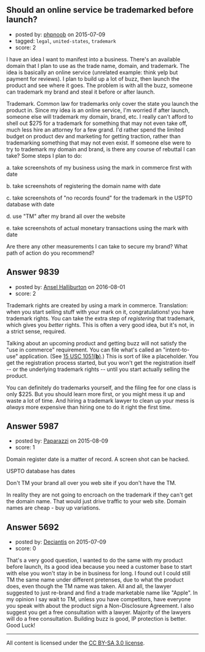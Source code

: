 ## Should an online service be trademarked before launch?

- posted by: [phpnoob](https://stackexchange.com/users/6386035/phpnoob) on 2015-07-09
- tagged: `legal`, `united-states`, `trademark`
- score: 2

<p>I have an idea I want to manifest into a business. There's an available domain that I plan to use as the trade name, domain, and trademark. The idea is basically an online service (unrelated example: think yelp but payment for reviews). I plan to build up a lot of buzz, then launch the product and see where it goes. The problem is with all the buzz, someone can trademark my brand and steal it before or after launch.</p>

<p>Trademark. Common law for trademarks only cover the state you launch the product in. Since my idea is an online service, I'm worried if after launch, someone else will trademark my domain, brand, etc. I really can't afford to shell out $275 for a trademark for something that may not even take off, much less hire an attorney for a few grand. I'd rather spend the limited budget on product dev and marketing for getting traction, rather than trademarking something that may not even exist. If someone else were to try to trademark my domain and brand, is there any course of rebuttal I can take? Some steps I plan to do:</p>

<p>a. take screenshots of my business using the mark in commerce first with date</p>

<p>b. take screenshots of registering the domain name with date</p>

<p>c. take screenshots of "no records found" for the trademark in the USPTO database with date</p>

<p>d. use "TM" after my brand all over the website</p>

<p>e. take screenshots of actual monetary transactions using the mark with date</p>

<p>Are there any other measurements I can take to secure my brand? What path of action do you recommend?</p>



## Answer 9839

- posted by: [Ansel Halliburton](https://stackexchange.com/users/3313301/ansel-halliburton) on 2016-08-01
- score: 2

<p>Trademark rights are created by using a mark in commerce. Translation: when you start selling stuff with your mark on it, congratulations! you have trademark rights. You can take the extra step of <em>registering</em> that trademark, which gives you <em>better</em> rights. This is often a very good idea, but it's not, in a strict sense, required.</p>

<p>Talking about an upcoming product and getting buzz will not satisfy the "use in commerce" requirement. You can file what's called an "intent-to-use" application. (See <a href="https://www.law.cornell.edu/uscode/text/15/1051" rel="nofollow">15 USC 1051(<strong>b</strong>)</a>.) This is sort of like a placeholder. You get the registration process started, but you won't get the registration itself -- or the underlying trademark rights -- until you start actually selling the product.</p>

<p>You can definitely do trademarks yourself, and the filing fee for one class is only $225. But you should learn more first, or you might mess it up and waste a lot of time. And hiring a trademark lawyer to clean up your mess is <em>always</em> more expensive than hiring one to do it right the first time.</p>



## Answer 5987

- posted by: [Paparazzi](https://stackexchange.com/users/300272/paparazzi) on 2015-08-09
- score: 1

<p>Domain register date is a matter of record.  A screen shot can be hacked. </p>

<p>USPTO database has dates  </p>

<p>Don't TM your brand all over you web site if you don't have the TM.  </p>

<p>In reality they are not going to encroach on the trademark if they can't get the domain name.  That would just drive traffic to your web site.  Domain names are cheap - buy up variations.</p>



## Answer 5692

- posted by: [Deciantis](https://stackexchange.com/users/5128057/deciantis) on 2015-07-09
- score: 0

<p>That's a very good question, I wanted to do the same with my product before launch, its a good idea because you need a customer base to start with else you won't stay in be in business for long. I found out I could still TM the same name under different pretenses, due to what the product does, even though the TM name was taken. All and all, the lawyer suggested to just re-brand and find a trade marketable name like "Apple". In my opinion I say wait to TM, unless you have competitors, have everyone you speak with about the product sign a Non-Disclosure Agreement. I also suggest you get a free consultation with a lawyer. Majority of the lawyers will do a free consultation. Building buzz is good, IP protection is better. Good Luck!</p>




---

All content is licensed under the [CC BY-SA 3.0 license](https://creativecommons.org/licenses/by-sa/3.0/).
